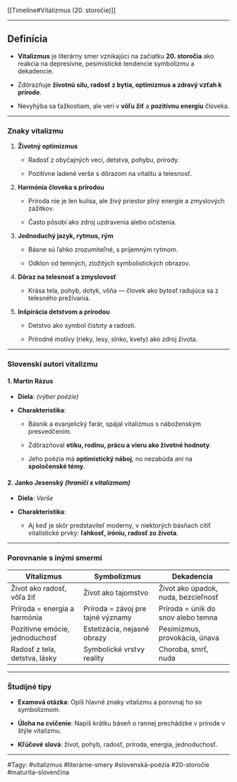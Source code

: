 [[Timeline#Vitalizmus (20. storočie)]]

---

## Definícia

- **Vitalizmus** je literárny smer vznikajúci na začiatku **20. storočia** ako reakcia na depresívne, pesimistické tendencie symbolizmu a dekadencie.
    
- Zdôrazňuje **životnú silu, radosť z bytia, optimizmus a zdravý vzťah k prírode**.
    
- Nevyhýba sa ťažkostiam, ale verí v **vôľu žiť** a **pozitívnu energiu** človeka.
    

---

### Znaky vitalizmu

1. **Životný optimizmus**
    
    - Radosť z obyčajných vecí, detstva, pohybu, prírody.
        
    - Pozitívne ladené verše s dôrazom na vitalitu a telesnosť.
        
2. **Harmónia človeka s prírodou**
    
    - Príroda nie je len kulisa, ale živý priestor plný energie a zmyslových zážitkov.
        
    - Často pôsobí ako zdroj uzdravenia alebo očistenia.
        
3. **Jednoduchý jazyk, rytmus, rým**
    
    - Básne sú ľahko zrozumiteľné, s príjemným rytmom.
        
    - Odklon od temných, zložitých symbolistických obrazov.
        
4. **Dôraz na telesnosť a zmyslovosť**
    
    - Krása tela, pohyb, dotyk, vôňa — človek ako bytosť radujúca sa z telesného prežívania.
        
5. **Inšpirácia detstvom a prírodou**
    
    - Detstvo ako symbol čistoty a radosti.
        
    - Prírodné motívy (rieky, lesy, slnko, kvety) ako zdroj života.
        

---

### Slovenskí autori vitalizmu

#### 1. **Martin Rázus**

- **Diela**: _(výber poézie)_
    
- **Charakteristika**:
    
    - Básnik a evanjelický farár, spájal vitalizmus s náboženským presvedčením.
        
    - Zdôrazňoval **etiku, rodinu, prácu a vieru ako životné hodnoty**.
        
    - Jeho poézia má **optimistický náboj**, no nezabúda ani na **spoločenské témy**.
        

#### 2. **Janko Jesenský** _(hraničí s vitalizmom)_

- **Diela**: _Verše_
    
- **Charakteristika**:
    
    - Aj keď je skôr predstaviteľ moderny, v niektorých básňach cítiť vitalistické prvky: **ľahkosť, iróniu, radosť zo života**.
        

---

### Porovnanie s inými smermi

|**Vitalizmus**|**Symbolizmus**|**Dekadencia**|
|---|---|---|
|Život ako radosť, vôľa žiť|Život ako tajomstvo|Život ako úpadok, nuda, bezcieľnosť|
|Príroda = energia a harmónia|Príroda = závoj pre tajné významy|Príroda = únik do snov alebo temna|
|Pozitívne emócie, jednoduchosť|Estetizácia, nejasné obrazy|Pesimizmus, provokácia, únava|
|Radosť z tela, detstva, lásky|Symbolické vrstvy reality|Choroba, smrť, nuda|

---

### Študijné tipy

- **Examová otázka**: Opíš hlavné znaky vitalizmu a porovnaj ho so symbolizmom.
    
- **Úloha na cvičenie**: Napíš krátku báseň o rannej prechádzke v prírode v štýle vitalizmu.
    
- **Kľúčové slová**: život, pohyb, radosť, príroda, energia, jednoduchosť.
    

---

#Tagy: #vitalizmus #literárne-smery #slovenská-poézia #20-storočie #maturita-slovenčina